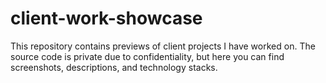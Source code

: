 # client-work-showcase
This repository contains previews of client projects I have worked on.   The source code is private due to confidentiality, but here you can find screenshots, descriptions, and technology stacks.
